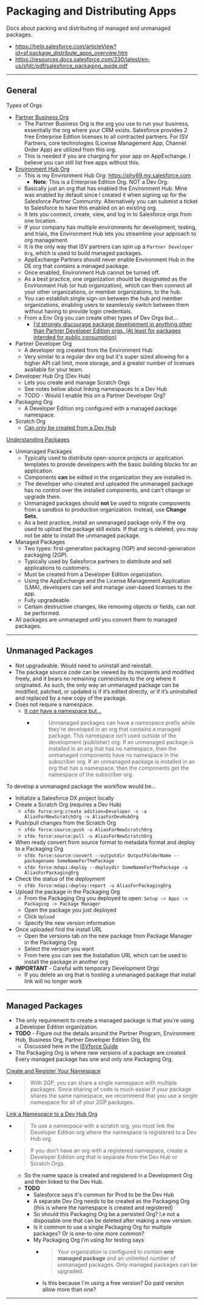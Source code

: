 # Packaging and Distributing Apps

Docs about packing and distributing of managed and unmanaged packages.

- <https://help.salesforce.com/articleView?id=sf.package_distribute_apps_overview.htm>
- <https://resources.docs.salesforce.com/230/latest/en-us/sfdc/pdf/salesforce_packaging_guide.pdf>

---

## General

Types of Orgs

- [Partner Business Org](https://partners.salesforce.com/s/education/general/Partner_Business_Org)
  - The Partner Business Org is the org you use to run your business, essentially the org where your CRM exists. Salesforce provides 2 free Enterprise Edition licenses to all contracted partners. For ISV Partners, core technologies (License Management App, Channel Order App) are utilized from this org.
  - This is needed if you are charging for your app on AppExchange. I believe you can still list free apps without this.
- [Environment Hub Org](https://help.salesforce.com/articleView?id=sf.environment_hub_intro.htm&type=5)
  - This is my Environment Hub Org: <https://phy69.my.salesforce.com>
    - **Note**: This is a Enterprise Edition Org. NOT a Dev Org.
  - Basically just an org that has enabled the Environment Hub. Mine was enabled by default since I created it when signing up for the Salesforce Partner Community. Alternatively you can submist a ticket to Salesforce to have this enabled on an existing org.
  - It lets you connect, create, view, and log in to Salesforce orgs from one location.
  - If your company has multiple environments for development, testing, and trials, the Environment Hub lets you streamline your approach to org management.
  - It is the only way that ISV partners can spin up a `Partner Developer Org`, which is used to build managed packages.
  - AppExchange Partners should never enable Environment Hub in the DE org that contains a managed package.
  - Once enabled, Environment Hub cannot be turned off.
  - As a best practice, one organization should be designated as the Environment Hub (or hub organization), which can then connect all your other organizations, or member organizations, to the hub.
  - You can establish single sign-on between the hub and member organizations, enabling users to seamlessly switch between them without having to provide login credentials.
  - From a Env Org you can create other types of Dev Orgs but...
    - [I'd strongly discourage package development in anything other than Partner Developer Edition orgs. (At least for packages intended for public consumption)](https://salesforce.stackexchange.com/a/53843/77466)
- Partner Developer Org
  - A developer org created from the Environment Hub
  - Very similar to a regular dev org but it's super sized allowing for a higher API call limit, more storage, and a greater number of licenses available for your team.
- Developer Hub Org (Dev Hub)
  - Lets you create and manage Scratch Orgs
  - See notes below about linking namespaces to a Dev Hub
  - TODO - Would I enable this on a Partner Developer Org?
- Packaging Org
  - A Developer Edition org configured with a managed package namespace.
- Scratch Org
  - [Can only be created from a Dev Hub](https://help.salesforce.com/articleView?id=sf.sfdx_setup_enable_devhub.htm)

[Understanding Packages](https://help.salesforce.com/articleView?id=sf.sharing_apps.htm)

- Unmanaged Packages
  - Typically used to distribute open-source projects or application templates to provide developers with the basic building blocks for an application.
  - Components **can** be edited in the organization they are installed in.
  - The developer who created and uploaded the unmanaged package has no control over the installed components, and can't change or upgrade them.
  - Unmanaged packages should **not** be used to migrate components from a sandbox to production organization. Instead, use **Change Sets**.
  - As a best practice, install an unmanaged package only if the org used to upload the package still exists. If that org is deleted, you may not be able to install the unmanaged package.
- Managed Packages
  - Two types: first-generation packaging (1GP) and second-generation packaging (2GP).
  - Typically used by Salesforce partners to distribute and sell applications to customers.
  - Must be created from a Developer Edition organization.
  - Using the AppExchange and the License Management Application (LMA), developers can sell and manage user-based licenses to the app.
  - Fully upgradeable.
  - Certain destructive changes, like removing objects or fields, can not be performed.
- All packages are unmanaged until you convert them to managed packages.

---

## Unmanaged Packages

- Not upgradeable. Would need to uninstall and reinstall.
- The package source code can be viewed by its recipients and modified freely, and it bears no remaining connections to the org where it originated. As such, the only way an unmanaged package can be modified, patched, or updated is if it’s edited directly, or if it’s uninstalled and replaced by a new copy of the package.
- Does not require a namespace.
  - [It *can* have a namespace but...](https://help.salesforce.com/articleView?id=sf.faq_distribution_installing_what_happens_to_my.htm&type=5)
    - >  Unmanaged packages can have a namespace prefix while they're developed in an org that contains a managed package. This namespace isn’t used outside of the development (publisher) org. If an unmanaged package is installed in an org that has no namespace, then the unmanaged components have no namespace in the subscriber org. If an unmanaged package is installed in an org that has a namespace, then the components get the namespace of the subscriber org.

To develop a unmanaged package the workflow would be...

- Initialize a Salesforce DX project locally
- Create a Scratch Org (requires a Dev Hub)
  - `sfdx force:org:create edition=Developer -s -a AliasForNewScratchOrg -v AliasForDevHubOrg`
- Push/pull changes from the Scratch Org
  - `sfdx force:source:push -u AliasForNewScratchOrg`
  - `sfdx force:source:pull -u AliasForNewScratchOrg`
- When ready convert from source format to metadata format and deploy to a Packaging Org
  - `sfdx force:source:convert --outputdir OutputFolderName --packagename SomeNameForThePackage`
  - `sfdx force:mdapi:deploy --deploydir SomeNameForThePackage -u AliasForPackagingOrg`
- Check the status of the deployment
  - `sfdx force:mdapi:deploy:report -u AliasForPackagingOrg`
- Upload the package in the Packaging Org
  - From the Packaging Org you deployed to open: `Setup -> Apps -> Packaging -> Package Manager`
  - Open the package you just deployed
  - Click `Upload`
  - Specify the new version information
- Once uploaded find the install URL
  - Open the versions tab on the new package from Package Manager in the Packaging Org
  - Select the version you want
  - From here you can see the Installation URL which can be used to install the package in another org
- **IMPORTANT** - Careful with temporary Development Orgs
  - If you delete an org that is hosting a unmanaged package that install link will no longer work

---

## Managed Packages

- The only requirement to create a managed package is that you’re using a Developer Edition organization.
- **TODO** - Figure out the details around the Partner Program, Environment Hub, Business Org, Partner Developer Edition Org, Etc
  - Discussed here in the [ISVforce Guide](https://resources.docs.salesforce.com/230/latest/en-us/sfdc/pdf/salesforce_packaging_guide.pdf)
- The Packaging Org is where new versions of a package are created. Every managed package has one and only one Packaging Org.

[Create and Register Your Namespace](https://developer.salesforce.com/docs/atlas.en-us.sfdx_dev.meta/sfdx_dev/sfdx_dev_dev2gp_create_namespace.htm)

- > With 2GP, you can share a single namespace with multiple packages. Since sharing of code is much easier if your package shares the same namespace, we recommend that you use a single namespace for all of your 2GP packages.

[Link a Namespace to a Dev Hub Org](https://help.salesforce.com/articleView?id=sf.sfdx_dev_reg_namespace.htm)

- > To use a namespace with a scratch org, you must link the Developer Edition org where the namespace is registered to a Dev Hub org.
- > If you don’t have an org with a registered namespace, create a Developer Edition org that is separate from the Dev Hub or Scratch Orgs.
  - So the name space is created and registered in a Development Org and then linked to the Dev Hub.
  - **TODO**
    - Salesforce says it's common for Prod to be the Dev Hub
    - A separate Dev Org needs to be created as the Packaging Org (this is where the namespace is created and registered)
    - So should this Packaging Org be a persisted Org? I.e not a disposable one that can be deleted after making a new version.
    - Is it common to use a single Packaging Org for multiple packages? Or is one-to-one more common?
    - My Packaging Org I'm using for testing says
      - > Your organization is configured to contain **one managed package** and an unlimited number of unmanaged packages. Only managed packages can be upgraded.
      - Is this because I'm using a free version? Do paid version allow more than one?

---

